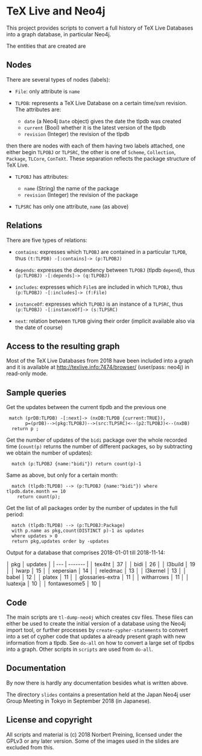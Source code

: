 TeX Live and Neo4j
==================

This project provides scripts to convert a full history of TeX Live Databases
into a graph database, in particular Neo4j.

The entities that are created are

Nodes
-----

There are several types of nodes (labels):

  - `File`: only attribute is `name`
  - `TLPDB`: represents a TeX Live Database on a certain time/svn revision.
     The attributes are: 

     - `date` (a Neo4j `Date` object) gives the date the tlpdb was created
     - `current` (Bool) whether it is the latest version of the tlpdb
     - `revision` (Integer) the revision of the tlpdb

then there are nodes with each of them having two labels attached, one either
begin `TLPOBJ` or `TLPSRC`, the other is one of `Scheme`, `Collection`,
`Package`, `TLCore`, `ConTeXt`. These separation reflects the package structure
of TeX Live.

  - `TLPOBJ` has attributes:

    - `name` (String) the name of the package
    - `revision` (Integer) the revision of the package

  - `TLPSRC` has only one attribute, `name` (as above)

Relations
---------

There are five types of relations:

  - `contains`: expresses which `TLPOBJ` are contained in a particular `TLPDB`,
     thus `(t:TLPDB) -[:contains]-> (p:TLPOBJ)`

  - `depends`: expresses the dependency between `TLPOBJ` (tlpdb `depend`),
     thus `(p:TLPOBJ) -[:depends]-> (q:TLPOBJ)`

  - `includes`: expresses which `File`s are included in which `TLPOBJ`,
     thus `(p:TLPOBJ) -[:includes]-> (f:File)`

  - `instanceOf`: expresses which `TLPOBJ` is an instance of a `TLPSRC`,
     thus `(p:TLPOBJ) -[:instanceOf]-> (s:TLPSRC)`

  - `next`: relation between `TLPDB` giving their order (implicit available
     also via the date of course)

 
Access to the resulting graph
-----------------------------

Most of the TeX Live Databases from 2018 have been included into a graph and
it is available at http://texlive.info:7474/browser/ (user/pass: neo4j) in
read-only mode.

Sample queries
--------------

Get the updates between the current tlpdb and the previous one

```
 match (prDB:TLPDB) -[:next]-> (nxDB:TLPDB {current:TRUE}), 
       p=(prDB)-->(pkg:TLPOBJ)-->(src:TLPSRC)<--(p2:TLPOBJ)<--(nxDB) 
  return p ;
```


Get the number of updates of the `bidi` package over the whole recorded time
(`count(p)` returns the number of different packages, so by subtracting we
obtain the number of updates):

```
  match (p:TLPOBJ {name:"bidi"}) return count(p)-1
```

Same as above, but only for a certain month:

```
  match (tlpdb:TLPDB) --> (p:TLPOBJ {name:"bidi"}) where tlpdb.date.month == 10
    return count(p);
```

Get the list of all packages order by the number of updates in the full
period:

```
  match (tlpdb:TLPDB) --> (p:TLPOBJ:Package)
  with p.name as pkg,count(DISTINCT p)-1 as updates
  where updates > 0
  return pkg,updates order by -updates
```

Output for a database that comprises 2018-01-01 till 2018-11-14:

│ pkg │ updates │
| --- | ------- |
│ tex4ht            │ 37 │
│ bidi              │ 26 │
│ l3build           │ 19 │
│ lwarp             │ 15 │
│ xepersian         │ 14 │
│ reledmac          │ 13 │
│ l3kernel          │ 13 │
│ babel             │ 12 │
│ platex            │ 11 │
│ glossaries-extra  │ 11 │
│ witharrows        │ 11 │
│ luatexja          │ 10 │
│ fontawesome5      │ 10 │



Code
----

The main scripts are `tl-dump-neo4j` which creates csv files. These files can 
either be used to create the initial version of a database using the Neo4j
import tool, or further processes by `create-cypher-statements` to convert
into a set of cypher code that updates a already present graph with new information
from a tlpdb. See `do-all` on how to convert a large set of tlpdbs into a graph.
Other scripts in `scripts` are used from `do-all`.

Documentation
-------------

By now there is hardly any documentation besides what is written above.

The directory `slides` contains a presentation held at the Japan Neo4j user Group
Meeting in Tokyo in September 2018 (in Japanese).

License and copyright
---------------------

All scripts and material is (c) 2018  Norbert Preining, licensed under the GPLv3 
or any later version. Some of the images used in the slides are excluded from this.

